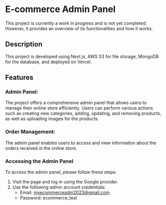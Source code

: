 # E-commerce Admin Panel
This project is currently a work in progress and is not yet completed. However, it provides an overview of its functionalities and how it works.

## Description
This project is developed using Next.js, AWS S3 for file storage, MongoDB for the database, and deployed on Vercel.

## Features
### Admin Panel:
The project offers a comprehensive admin panel that allows users to manage their online store efficiently. Users can perform various actions such as creating new categories, adding, updating, and removing products, as well as uploading images for the products.

### Order Management:
The admin panel enables users to access and view information about the orders received in the online store.

### Accessing the Admin Panel
To access the admin panel, please follow these steps:

1. Visit the page and log in using the Google provider.
2. Use the following admin account credentials:
   - Email: myecommerceadm2023@gmail.com
   - Password: ecommerce_test
